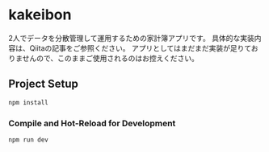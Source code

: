 # kakeibon

2人でデータを分散管理して運用するための家計簿アプリです。
具体的な実装内容は、Qiitaの記事をご参照ください。
アプリとしてはまだまだ実装が足りておりませんので、このままご使用されるのはお控えください。

## Project Setup

```sh
npm install
```

### Compile and Hot-Reload for Development

```sh
npm run dev
```

